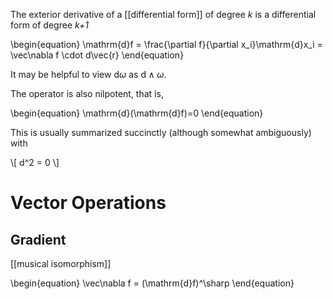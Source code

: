 The exterior derivative of a [[differential form]] of degree _k_ is a differential form of degree _k+1_

\begin{equation}
\mathrm{d}f = \frac{\partial f}{\partial x_i}\mathrm{d}x_i = \vec\nabla f \cdot d\vec{r}
\end{equation}

It may be helpful to view $\mathrm{d}\omega$ as $\mathrm{d}\wedge\omega$.

The operator is also nilpotent, that is,

\begin{equation}
\mathrm{d}(\mathrm{d}f)=0
\end{equation}

This is usually summarized succinctly (although somewhat ambiguously) with

\\[
d^2 = 0
\\]

# Vector Operations

## Gradient

[[musical isomorphism]]

\begin{equation}
\vec\nabla f = (\mathrm{d}f)^\sharp
\end{equation}